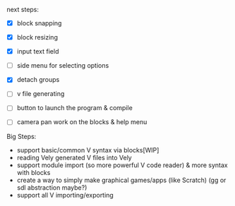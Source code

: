 next steps:

- [x] block snapping
- [x] block resizing
- [x] input text field
- [ ] side menu for selecting options
- [x] detach groups
- [ ] v file generating
- [ ] button to launch the program & compile
- [ ] camera pan
work on the blocks & help menu


Big Steps:
- support  basic/common V syntax via blocks[WIP]
- reading Vely generated V files into Vely
- support module import (so more powerful V code reader) & more syntax with blocks
- create a way to simply make graphical games/apps (like Scratch) (gg or sdl abstraction maybe?)
- support all V importing/exporting

